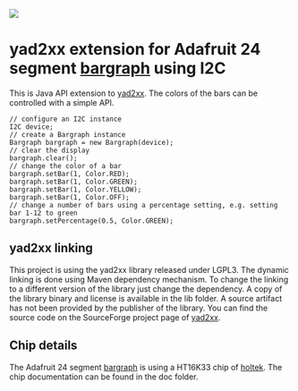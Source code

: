 <a href="https://opensource.org/licenses/Apache-2.0"><img src="https://img.shields.io/badge/license-apache2-blue.svg"></a>

# yad2xx extension for Adafruit 24 segment [bargraph] using I2C

This is Java API extension to [yad2xx]. The colors of the bars can be controlled with a simple API. 

```
// configure an I2C instance
I2C device;
// create a Bargraph instance
Bargraph bargraph = new Bargraph(device);
// clear the display
bargraph.clear();
// change the color of a bar
bargraph.setBar(1, Color.RED);
bargraph.setBar(1, Color.GREEN);
bargraph.setBar(1, Color.YELLOW);
bargraph.setBar(1, Color.OFF);
// change a number of bars using a percentage setting, e.g. setting bar 1-12 to green
bargraph.setPercentage(0.5, Color.GREEN);
```
## yad2xx linking

This project is using the yad2xx library released under LGPL3. The dynamic linking is done using Maven dependency mechanism. To change the linking to
a different version of the library just change the dependency. A copy of the library binary and license is available in the lib folder. A source artifact
has not been provided by the publisher of the library. You can find the source code on the SourceForge project page of [yad2xx].


## Chip details

The Adafruit 24 segment [bargraph] is using a HT16K33 chip of [holtek]. The chip documentation can be found in the doc folder.

[bargraph]: https://www.adafruit.com/product/1721
[yad2xx]: https://sourceforge.net/projects/yad2xx
[holtek]: https://holtek.com
